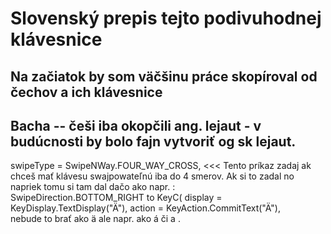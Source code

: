 # Slovenský prepis tejto podivuhodnej klávesnice
## Na začiatok by som väčšinu práce skopíroval od čechov a ich klávesnice 
## Bacha -- češi iba okopčili ang. lejaut - v budúcnosti by bolo fajn vytvoriť og sk lejaut.

swipeType = SwipeNWay.FOUR_WAY_CROSS,   <<< Tento príkaz zadaj ak chceš mať klávesu swajpowateľnú iba do 4 smerov. Ak si to zadal no napriek tomu si tam dal dačo ako napr. :     
                    SwipeDirection.BOTTOM_RIGHT to KeyC(
                        display = KeyDisplay.TextDisplay("Ä"),
                        action = KeyAction.CommitText("Ä"),   
nebude to brať ako ä ale napr. ako á či a .
